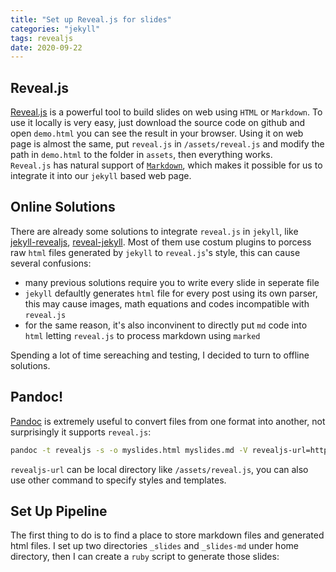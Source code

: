 ```yaml
---
title: "Set up Reveal.js for slides"
categories: "jekyll"
tags: revealjs
date: 2020-09-22
---
```


## Reveal.js

[Reveal.js](https://revealjs.com/) is a powerful tool to build slides on web using `HTML` or `Markdown`. To use it locally is very easy, just download the source code on github and open `demo.html` you can see the result in your browser. Using it on web page is almost the same, put `reveal.js` in `/assets/reveal.js` and modify the path in `demo.html` to the folder in `assets`, then everything works.   
`Reveal.js` has natural support of [`Markdown`](https://revealjs.com/markdown/), which makes it possible for us to integrate it into our `jekyll` based web page.

## Online Solutions

There are already some solutions to integrate `reveal.js` in `jekyll`, like [jekyll-revealjs](https://github.com/dploeger/jekyll-revealjs), [reveal-jekyll](https://github.com/tasmo/reveal-jekyll). Most of them use costum plugins to porcess raw `html` files generated by `jekyll` to `reveal.js`'s style, this can cause several confusions:

* many previous solutions require you to write every slide in seperate file
* `jekyll` defaultly generates `html` file for every post using its own parser, this may cause images, math equations and codes incompatible with `reveal.js`
* for the same reason, it's also inconvinent to directly put `md` code into `html` letting `reveal.js` to process markdown using `marked`

Spending a lot of time sereaching and testing, I decided to turn to offline solutions.

## Pandoc!

[Pandoc](https://pandoc.org/) is extremely useful to convert files from one format into another, not surprisingly it supports `reveal.js`:
```bash
pandoc -t revealjs -s -o myslides.html myslides.md -V revealjs-url=https://unpkg.com/reveal.js@3.9.2/
```

`revealjs-url` can be local directory like `/assets/reveal.js`, you can also use other command to specify styles and templates. 

## Set Up Pipeline

The first thing to do is to find a place to store markdown files and generated html files. I set up two directories `_slides` and `_slides-md` under home directory, then I can create a `ruby` script to generate those slides:
```ruby

```
